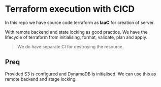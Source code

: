 # Terraform execution with CICD

In this repo we have source code terraform as **IaaC** for creation of server. 

With remote backend and state locking as good practice.
We have the lifecycle of terraform from initialising, format, validate, plan and apply.
>We do have separate CI for destroying the resource.


## Preq
Provided S3 is configured and DynamoDB is initialised.
We can use this as remote backend and stage locking.

